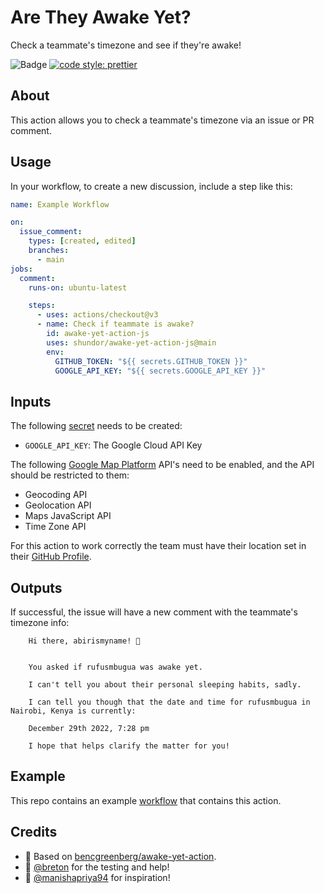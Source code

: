 # Are They Awake Yet?

Check a teammate's timezone and see if they're awake!

 ![Badge](https://github.com/shundor/awake-yet-action-js/workflows/test/badge.svg) [![code style: prettier](https://img.shields.io/badge/code_style-prettier-ff69b4.svg?style=flat-square)](https://github.com/prettier/prettier)

## About

This action allows you to check a teammate's timezone via an issue or PR comment.

## Usage

In your workflow, to create a new discussion, include a step like this:

```yaml
name: Example Workflow

on:
  issue_comment:
    types: [created, edited]
    branches:
      - main     
jobs:
  comment:
    runs-on: ubuntu-latest

    steps:
      - uses: actions/checkout@v3
      - name: Check if teammate is awake?
        id: awake-yet-action-js
        uses: shundor/awake-yet-action-js@main
        env:
          GITHUB_TOKEN: "${{ secrets.GITHUB_TOKEN }}"
          GOOGLE_API_KEY: "${{ secrets.GOOGLE_API_KEY }}"          
```

## Inputs

The following [secret](https://docs.github.com/en/actions/security-guides/encrypted-secrets) needs to be created:

- `GOOGLE_API_KEY`: The Google Cloud API Key

The following [Google Map Platform](https://console.cloud.google.com/google/maps-apis/overview) API's need to be enabled, and the API should be restricted to them:

- Geocoding API
- Geolocation API
- Maps JavaScript API
- Time Zone API

For this action to work correctly the team must have their location set in their [GitHub Profile](https://docs.github.com/en/account-and-profile/setting-up-and-managing-your-github-profile/customizing-your-profile/personalizing-your-profile#setting-your-location-and-time-zone).

## Outputs

If successful, the issue will have a new comment with the teammate's timezone info:

```text
    Hi there, abirismyname! 👋
    

    You asked if rufusmbugua was awake yet.

    I can't tell you about their personal sleeping habits, sadly.

    I can tell you though that the date and time for rufusmbugua in Nairobi, Kenya is currently:

    December 29th 2022, 7:28 pm

    I hope that helps clarify the matter for you!
```

## Example

This repo contains an example [workflow](https://github.com/shundor/awake-yet-action-js/blob/main/.github/workflows/example.yml) that contains this action.

## Credits

- :bow: Based on [bencgreenberg/awake-yet-action](https://github.com/bencgreenberg/awake-yet-action).
- :bow: [@breton](breton) for the testing and help!
- :bow: [@manishapriya94](manishapriya94) for inspiration!
